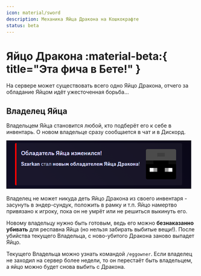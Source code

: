 ```yaml
---
icon: material/sword
description: Механика Яйца Дракона на Кошкокрафте
status: beta
---
```


# Яйцо Дракона :material-beta:{ title="Эта фича в Бете!" }

На сервере может существовать всего одно Яйцо Дракона, отчего за обладание Яйцом идёт ужесточенная борьба...

## Владелец Яйца

Владельцем Яйца становится любой, кто подберёт его к себе в инвентарь. О новом владельце сразу сообщается в чат и в Дискорд.

![Уведомление о новом владельце Яйца Дракона](../../assets/qol/dragonegg.png)

Владелец не может никуда деть Яйцо Дракона из своего инвентаря - засунуть в эндер-сундук, положить в рамку и т.п. Яйцо намертво привязано к игроку, пока он не умрёт или не решиться выкинуть его.

Новому владельцу нужно быть готовым, ведь его можно **безнаказанно убивать** для респавна Яйца (но нельзя забирать выбитые вещи!). После убийства текущего Владельца, с ново-убитого Дракона заново выпадет Яйцо.

Текущего Владельца можно узнать командой `/eggowner`. Если владелец не заходил на сервер более недели, то он перестаёт быть владельцем, а яйцо можно будет снова выбить с Дракона.